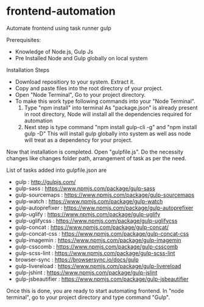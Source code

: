 # frontend-automation
Automate frontend using task runner gulp

Prerequisites:
- Knowledge of Node.js, Gulp Js
- Pre Installed Node and Gulp globally on local system

Installation Steps
- Download repositiory to your system. Extract it.
- Copy and paste files into the root directory of your project.
- Open "Node Terminal", Go to your project directory.
- To make this work type following commands into your "Node Terminal".
	1) Type "npm install" into terminal
		 As "package.json" is already present in root directory, Node will install all the dependencies required for automation
	2) Next step is type command "npm install gulp-cli -g" and "npm install gulp -D"
		 This will install gulp globally into system as well ass node will treat as a dependency for your project.

Now that installation is completed. Open "gulpfile.js". Do the necessity changes like changes folder path, arrangement of task as per the need.

List of tasks added into gulpfile.json are
- gulp : http://gulpjs.com/
- gulp-sass : https://www.npmjs.com/package/gulp-sass
- gulp-sourcemaps : https://www.npmjs.com/package/gulp-sourcemaps
- gulp-watch : https://www.npmjs.com/package/gulp-watch
- gulp-autoprefixer : https://www.npmjs.com/package/gulp-autoprefixer
- gulp-uglify : https://www.npmjs.com/package/gulp-uglify
- gulp-uglifycss : https://www.npmjs.com/package/gulp-uglifycss
- gulp-concat : https://www.npmjs.com/package/gulp-concat/
- gulp-concat-css : https://www.npmjs.com/package/gulp-concat-css
- gulp-imagemin : https://www.npmjs.com/package/gulp-imagemin
- gulp-csscomb : https://www.npmjs.com/package/gulp-csscomb
- gulp-scss-lint : https://www.npmjs.com/package/gulp-scss-lint
- browser-sync : https://browsersync.io/docs/gulp
- gulp-livereload : https://www.npmjs.com/package/gulp-livereload
- gulp-jshint : https://www.npmjs.com/package/gulp-jslint
- gulp-jsbeautifier : https://www.npmjs.com/package/gulp-jsbeautifier

Once this is done, you are ready to start automating frontend. 
In "node terminal", go to your project directory and type command "Gulp".

